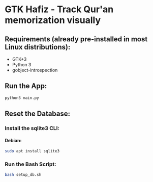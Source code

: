 # GTK Hafiz - Track Qur'an memorization visually

## Requirements (already pre-installed in most Linux distributions):
- GTK+3
- Python 3
- gobject-introspection

## Run the App:
```bash
python3 main.py
```

## Reset the Database:
### Install the sqlite3 CLI:
#### Debian:
```bash
sudo apt install sqlite3
```
### Run the Bash Script:
```bash
bash setup_db.sh
```
